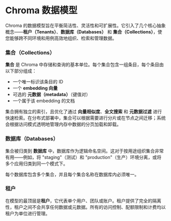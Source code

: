 # Chroma 数据模型

Chroma 的数据模型旨在平衡简洁性、灵活性和可扩展性。它引入了几个核心抽象概念——**租户（Tenants）**、**数据库（Databases）** 和 **集合（Collections）**，使您能够跨不同环境和用例高效地组织、检索和管理数据。

### 集合（Collections）

**集合** 是 Chroma 中存储和查询的基本单位。每个集合包含一组条目，每个条目由以下部分组成：

- 一个唯一标识该条目的 ID
- 一个 **embedding 向量**
- 可选的 **元数据（metadata）**（键值对）
- 一个属于该 embedding 的文档

集合拥有独立的索引，且优化了通过 **向量相似度**、**全文搜索** 和 **元数据过滤** 进行快速检索。在分布式部署中，集合可以根据需要进行分片或在节点之间迁移；系统会根据访问模式透明地管理内存中数据的分页加载和卸载。

### 数据库（Databases）

集合被归类到 **数据库** 中，数据库作为逻辑命名空间。这对于按用途组织集合非常有用——例如，将 "staging"（测试）和 "production"（生产）环境分离，或将多个应用归类到同一个模式下。

每个数据库包含多个集合，并且每个集合名称在数据库内必须唯一。

### 租户

在模型的最顶层是**租户**，它代表单个用户、团队或账户。租户提供了完全的隔离性，租户之间不会共享任何数据或元数据。所有的访问控制、配额限制和计费均以租户为单位进行管理。